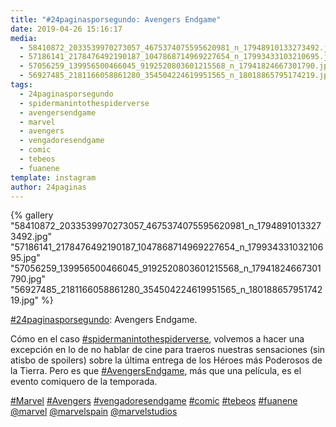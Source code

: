 ```yaml
---
title: "#24paginasporsegundo: Avengers Endgame"
date: 2019-04-26 15:16:17
media: 
  - 58410872_2033539970273057_4675374075595620981_n_17948910133273492.jpg
  - 57186141_2178476492190187_1047868714969227654_n_17993433103210695.jpg
  - 57056259_139956500466045_9192520803601215568_n_17941824667301790.jpg
  - 56927485_2181166058861280_354504224619951565_n_18018865795174219.jpg
tags: 
  - 24paginasporsegundo
  - spidermanintothespiderverse
  - avengersendgame
  - marvel
  - avengers
  - vengadoresendgame
  - comic
  - tebeos
  - fuanene
template: instagram
author: 24paginas
---
```


{% gallery "58410872_2033539970273057_4675374075595620981_n_17948910133273492.jpg" "57186141_2178476492190187_1047868714969227654_n_17993433103210695.jpg" "57056259_139956500466045_9192520803601215568_n_17941824667301790.jpg" "56927485_2181166058861280_354504224619951565_n_18018865795174219.jpg" %}

[#24paginasporsegundo](/tags/24paginasporsegundo): Avengers Endgame.

Cómo en el caso [#spidermanintothespiderverse](/tags/spidermanintothespiderverse), volvemos a hacer una excepción en lo de no hablar de cine para traeros nuestras sensaciones (sin atisbo de spoilers) sobre la última entrega de los Héroes más Poderosos de la Tierra. Pero es que [#AvengersEndgame](/tags/avengersendgame), más que una película, es el evento comiquero de la temporada.

[#Marvel](/tags/marvel) [#Avengers](/tags/avengers) [#vengadoresendgame](/tags/vengadoresendgame) [#comic](/tags/comic) [#tebeos](/tags/tebeos) [#fuanene](/tags/fuanene) [@marvel](https://instagram.com/marvel) [@marvelspain](https://instagram.com/marvelspain) [@marvelstudios](https://instagram.com/marvelstudios)
